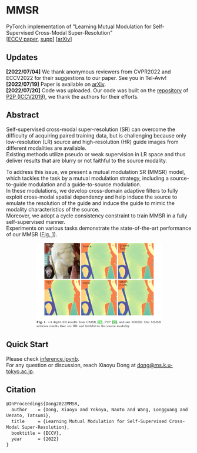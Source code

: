 # MMSR
PyTorch implementation of "Learning Mutual Modulation for Self-Supervised Cross-Modal Super-Resolution"  
[[ECCV paper](https://link.springer.com/chapter/10.1007/978-3-031-19800-7_1), [supp](https://static-content.springer.com/esm/chp%3A10.1007%2F978-3-031-19800-7_1/MediaObjects/539980_1_En_1_MOESM1_ESM.pdf)] [[arXiv](https://arxiv.org/abs/2207.09156)]


## Updates
**[2022/07/04]** We thank anonymous reviewers from CVPR2022 and ECCV2022 for their suggestions to our paper. See you in Tel-Aviv!  
**[2022/07/19]** Paper is available on [arXiv](https://arxiv.org/abs/2207.09156).  
**[2022/07/20]** Code was uploaded. Our code was built on the [repository](https://github.com/prs-eth/PixTransform) of [P2P (ICCV2019)](https://arxiv.org/abs/1904.01501), we thank the authors for their efforts.   


## Abstract
Self-supervised cross-modal super-resolution (SR) can overcome the difficulty of acquiring paired training data, but is challenging because only low-resolution (LR) source and high-resolution (HR) guide images from different modalities are available.  
Existing methods utilize pseudo or weak supervision in LR space and thus deliver results that are blurry or not faithful to the source modality. 

To address this issue, we present a mutual modulation SR (MMSR) model, which tackles the task by a mutual modulation strategy, including a source-to-guide modulation and a guide-to-source modulation.  
In these modulations, we develop cross-domain adaptive filters to fully exploit cross-modal spatial dependency and help induce the source to emulate the resolution of the guide and induce the guide to mimic the modality characteristics of the source.  
Moreover, we adopt a cycle consistency constraint to train MMSR in a fully self-supervised manner.  
Experiments on various tasks demonstrate the state-of-the-art performance of our MMSR ([Fig. 1]()).


<p align="center"> <img src="figs/result_example.png" width="68%"> </p>


## Quick Start
Please check [inference.ipynb](https://github.com/palmdong/MMSR/blob/main/inference.ipynb).  
For any question or discussion, reach Xiaoyu Dong at dong@ms.k.u-tokyo.ac.jp.


## Citation
```
@InProceedings{Dong2022MMSR,
  author    = {Dong, Xiaoyu and Yokoya, Naoto and Wang, Longguang and Uezato, Tatsumi},
  title     = {Learning Mutual Modulation for Self-Supervised Cross-Modal Super-Resolution},
  booktitle = {ECCV},
  year      = {2022}
}
```
